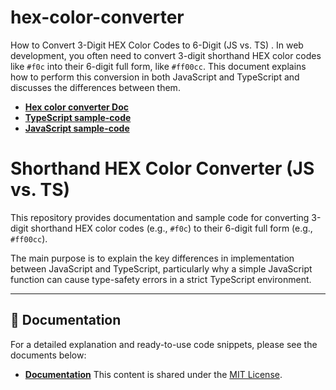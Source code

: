 # hex-color-converter
How to Convert 3-Digit HEX Color Codes to 6-Digit (JS vs. TS) . In web development, you often need to convert 3-digit shorthand HEX color codes like `#f0c` into their 6-digit full form, like `#ff00cc`. This document explains how to perform this conversion in both JavaScript and TypeScript and discusses the differences between them.

*   **[Hex color converter Doc](./hex-color-converter.md)**
*  **[TypeScript sample-code](./sample-code.ts)**
*   **[JavaScript sample-code](./sample-code.js)**

# Shorthand HEX Color Converter (JS vs. TS)

This repository provides documentation and sample code for converting 3-digit shorthand HEX color codes (e.g., `#f0c`) to their 6-digit full form (e.g., `#ff00cc`).

The main purpose is to explain the key differences in implementation between JavaScript and TypeScript, particularly why a simple JavaScript function can cause type-safety errors in a strict TypeScript environment.

---

## 📄 Documentation

For a detailed explanation and ready-to-use code snippets, please see the documents below:

*   **[Documentation](./hex-color-converter.md)**
This content is shared under the [MIT License](./LICENSE).

